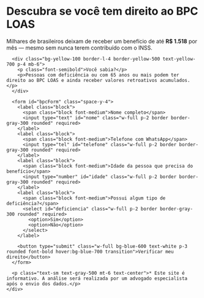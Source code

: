 <!DOCTYPE html>
<html lang="pt-BR">
<head>
  <meta charset="UTF-8">
  <meta name="viewport" content="width=device-width, initial-scale=1.0">
  <title>Você tem direito ao BPC LOAS?</title>
  <link href="https://cdn.jsdelivr.net/npm/tailwindcss@2.2.19/dist/tailwind.min.css" rel="stylesheet">
</head>
<body class="bg-gray-100 text-gray-900">
  <div class="max-w-4xl mx-auto p-6">
    <div class="bg-white rounded-2xl shadow-lg p-8">
      <h1 class="text-3xl font-bold mb-4 text-center">Descubra se você tem direito ao BPC LOAS</h1>
      <p class="text-lg mb-6 text-center">Milhares de brasileiros deixam de receber um benefício de até <strong>R$ 1.518</strong> por mês — mesmo sem nunca terem contribuído com o INSS.</p>

      <div class="bg-yellow-100 border-l-4 border-yellow-500 text-yellow-700 p-4 mb-6">
        <p class="font-semibold">Você sabia?</p>
        <p>Pessoas com deficiência ou com 65 anos ou mais podem ter direito ao BPC LOAS e ainda receber valores retroativos acumulados.</p>
      </div>

      <form id="bpcForm" class="space-y-4">
        <label class="block">
          <span class="block font-medium">Nome completo</span>
          <input type="text" id="nome" class="w-full p-2 border border-gray-300 rounded" required>
        </label>
        <label class="block">
          <span class="block font-medium">Telefone com WhatsApp</span>
          <input type="tel" id="telefone" class="w-full p-2 border border-gray-300 rounded" required>
        </label>
        <label class="block">
          <span class="block font-medium">Idade da pessoa que precisa do benefício</span>
          <input type="number" id="idade" class="w-full p-2 border border-gray-300 rounded" required>
        </label>
        <label class="block">
          <span class="block font-medium">Possui algum tipo de deficiência?</span>
          <select id="deficiencia" class="w-full p-2 border border-gray-300 rounded" required>
            <option>Sim</option>
            <option>Não</option>
          </select>
        </label>

        <button type="submit" class="w-full bg-blue-600 text-white p-3 rounded font-bold hover:bg-blue-700 transition">Verificar meu direito</button>
      </form>

      <p class="text-sm text-gray-500 mt-6 text-center">* Este site é informativo. A análise será realizada por um advogado especialista após o envio dos dados.</p>
    </div>
  </div>

  <script>
    document.getElementById('bpcForm').addEventListener('submit', function(e) {
      e.preventDefault();
      
      let nome = document.getElementById('nome').value;
      let telefone = document.getElementById('telefone').value;
      let idade = document.getElementById('idade').value;
      let deficiencia = document.getElementById('deficiencia').value;
      
      let mensagem = `Olá, meu nome é ${nome}. Tenho ${idade} anos, telefone ${telefone}, e ${deficiencia === 'Sim' ? 'possuo' : 'não possuo'} deficiência. Gostaria de verificar se tenho direito ao BPC LOAS.`;
      
      let numeroWhatsApp = "5549999822224";
      let url = `https://wa.me/${numeroWhatsApp}?text=${encodeURIComponent(mensagem)}`;
      
      window.location.href = url;
    });
  </script>
</body>
</html>
